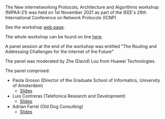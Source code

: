 The New internetworking Protocols, Architecture and Algorithms workshop (NIPAA-21) was held on 1st November 2021 as part of the IEEE's 29th International Conference on Network Protocols (ICNP)

See the workshop [web page](https://nipaa21.wordpress.com/).

The whole workshop can be found on line [here](https://www.youtube.com/watch?v=Yve_HPlU4hc).

A panel session at the end of the workshop was entitled "The Routing and Addressing Challenges for the Internet of the Future"

The panel was moderated by Zhe (David) Lou from Huawei Technologies.

The panel comprised:
* Paola Grosso (Director of the Graduate School of Informatics, University of Amsterdam)
   * [Slides]() 
* Luis Contreras (Telefonica Research and Development)
   * [Slides]()
* Adrian Farrel (Old Dog Consulting)
   * [Slides](https://github.com/danielkinguk/sarah/blob/main/conferences/NIPAA-21/AdrianFarrel-NIPAA.pdf)
